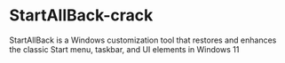 # StartAllBack-crack
StartAllBack is a Windows customization tool that restores and enhances the classic Start menu, taskbar, and UI elements in Windows 11
